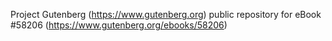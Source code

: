 Project Gutenberg (https://www.gutenberg.org) public repository for
eBook #58206 (https://www.gutenberg.org/ebooks/58206)
